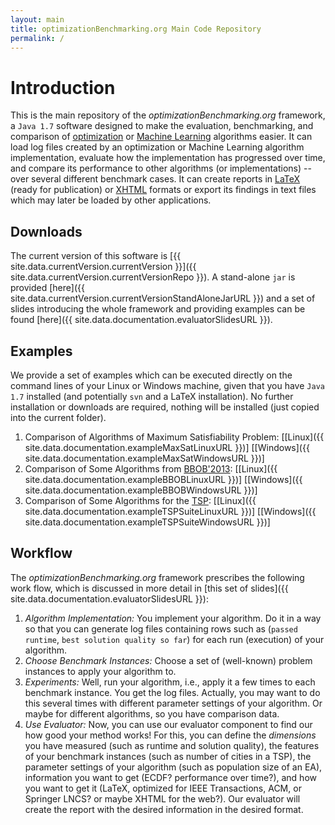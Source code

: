 ```yaml
---
layout: main
title: optimizationBenchmarking.org Main Code Repository
permalink: /
---
```


# Introduction
This is the main repository of the *optimizationBenchmarking.org* framework, a `Java 1.7` software designed
to make the evaluation, benchmarking, and comparison of [optimization](http://en.wikipedia.org/wiki/Mathematical_optimization) or
[Machine Learning](http://en.wikipedia.org/wiki/Machine_learning) algorithms easier.
It can load log files created by an optimization or Machine Learning algorithm implementation, evaluate
how the implementation has progressed over time, and compare its performance to other algorithms (or implementations) -- over several different benchmark cases.
It can create reports in [LaTeX](http://en.wikipedia.org/wiki/LaTeX) (ready for publication) or
[XHTML](http://en.wikipedia.org/wiki/XHTML) formats or export its findings in
text files which may later be loaded by other applications.


## Downloads
The current version of this software is [{{ site.data.currentVersion.currentVersion }}]({{ site.data.currentVersion.currentVersionRepo }}).
A stand-alone `jar` is provided [here]({{ site.data.currentVersion.currentVersionStandAloneJarURL }}) and
a set of slides introducing the whole framework and providing examples can be found
[here]({{ site.data.documentation.evaluatorSlidesURL }}).

## Examples
We provide a set of examples which can be executed directly on the command lines of
your Linux or Windows machine, given that you have `Java 1.7` installed (and potentially `svn` and a LaTeX installation). No further installation or downloads are required, nothing will be installed (just copied into the current folder).

1. Comparison of Algorithms of Maximum Satisfiability Problem: [[Linux]({{ site.data.documentation.exampleMaxSatLinuxURL }})] [[Windows]({{ site.data.documentation.exampleMaxSatWindowsURL }})]
2. Comparison of Some Algorithms from [BBOB'2013](http://coco.gforge.inria.fr/doku.php?id=bbob-2013): [[Linux]({{ site.data.documentation.exampleBBOBLinuxURL }})] [[Windows]({{ site.data.documentation.exampleBBOBWindowsURL }})]
3. Comparison of Some Algorithms for the [TSP](https://github.com/optimizationBenchmarking/tspSuite): [[Linux]({{ site.data.documentation.exampleTSPSuiteLinuxURL }})] [[Windows]({{ site.data.documentation.exampleTSPSuiteWindowsURL }})]

## Workflow
The *optimizationBenchmarking.org* framework prescribes the following work flow, which is discussed
in more detail in [this set of slides]({{ site.data.documentation.evaluatorSlidesURL }}):

1. *Algorithm Implementation:* You implement your algorithm. Do it in a way so that you can generate
   log files containing rows such as (`passed runtime`, `best solution quality so far`) for each run (execution) of your algorithm.
2. *Choose Benchmark Instances:* Choose a set of (well-known) problem instances to apply your algorithm to.
3. *Experiments:* Well, run your algorithm, i.e., apply it a few times to each benchmark instance. You get the log files.
   Actually, you may want to do this several times with different parameter settings of your algorithm. Or maybe for different algorithms, so you have comparison data.
4. *Use Evaluator:* Now, you can use our evaluator component to find our how good your method works!
   For this, you can define the *dimensions* you have measured (such as runtime and solution quality),
   the features of your benchmark instances (such as number of cities in a TSP), the parameter settings
   of your algorithm (such as population size of an EA), information you want to get (ECDF? performance over time?),
   and how you want to get it (LaTeX, optimized for IEEE Transactions, ACM, or Springer LNCS? or maybe XHTML for the web?).
   Our evaluator will create the report with the desired information in the desired format.